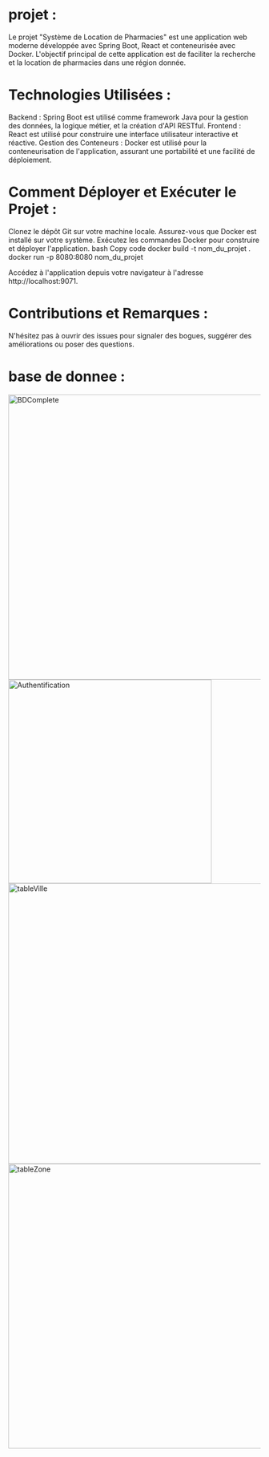 # projet :
Le projet "Système de Location de Pharmacies" est une application web moderne développée avec Spring Boot, React et conteneurisée avec Docker. L'objectif principal de cette application est de faciliter la recherche et la location de pharmacies dans une région donnée.

# Technologies Utilisées :
Backend : Spring Boot est utilisé comme framework Java pour la gestion des données, la logique métier, et la création d'API RESTful.
Frontend : React est utilisé pour construire une interface utilisateur interactive et réactive.
Gestion des Conteneurs : Docker est utilisé pour la conteneurisation de l'application, assurant une portabilité et une facilité de déploiement.

# Comment Déployer et Exécuter le Projet :
Clonez le dépôt Git sur votre machine locale.
Assurez-vous que Docker est installé sur votre système.
Exécutez les commandes Docker pour construire et déployer l'application.
             bash
               Copy code
               docker build -t nom_du_projet .
               docker run -p 8080:8080 nom_du_projet
               
Accédez à l'application depuis votre navigateur à l'adresse http://localhost:9071.

# Contributions et Remarques :

N'hésitez pas à ouvrir des issues pour signaler des bogues, suggérer des améliorations ou poser des questions.


# base de donnee :
<img width="569" alt="BDComplete" src="https://github.com/aichaoukdour/projet/assets/147880095/60cb80a8-55fe-48be-8562-324aedade718">
<img width="406" alt="Authentification" src="https://github.com/aichaoukdour/projet/assets/147880095/9bec7a1a-3d34-46e2-aaab-94596d01936e">
<img width="560" alt="tableVille" src="https://github.com/aichaoukdour/projet/assets/147880095/3902abad-73d1-40ac-bfcb-94a43a69e0dc">
<img width="568" alt="tableZone" src="https://github.com/aichaoukdour/projet/assets/147880095/50aaaa42-1899-4c9a-88b9-b6395a2542df">

